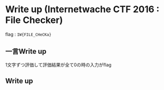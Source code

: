 # Write up (Internetwache CTF 2016 : File Checker)

flag : `IW{FILE_CHeCKa}`

## 一言Write up
1文字ずつ評価して評価結果が全て0の時の入力がflag

## Write up


